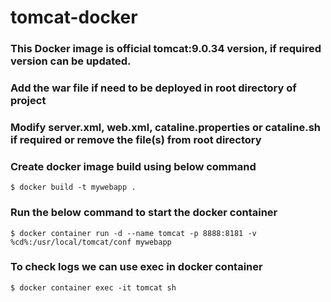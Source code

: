 # tomcat-docker

### This Docker image is official tomcat:9.0.34 version, if required version can be updated. 

### Add the war file if need to be deployed in root directory of project

### Modify server.xml, web.xml, cataline.properties or cataline.sh if required or remove the file(s) from root directory

### Create docker image build using below command

```
$ docker build -t mywebapp .
```

### Run the below command to start the docker container

```
$ docker container run -d --name tomcat -p 8888:8181 -v %cd%:/usr/local/tomcat/conf mywebapp
```

### To check logs we can use exec in docker container

```
$ docker container exec -it tomcat sh
```

